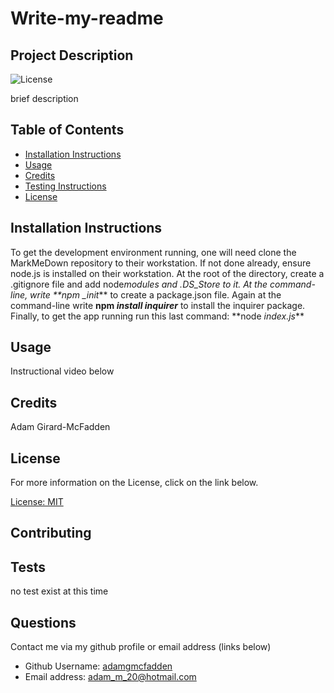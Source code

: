 # Write-my-readme

## Project Description

![License](https://img.shields.io/badge/License-MIT-blue.svg "License Badge")

brief description

## Table of Contents

- [Installation Instructions](#installation)
- [Usage](#usage)
- [Credits](#credits)
- [Testing Instructions](#testing)
- [License](#license)

## Installation Instructions

To get the development environment running, one will need clone the MarkMeDown repository to their workstation. If not done already, ensure node.js is installed on their workstation. At the root of the directory, create a .gitignore file and add node*modules and .DS_Store to it. At the command-line, write \*\*npm \_init*** to create a package.json file. Again at the command-line write **npm _install inquirer_** to install the inquirer package. Finally, to get the app running run this last command: **node _index.js_\*\*

## Usage

Instructional video below

## Credits

Adam Girard-McFadden

## License

For more information on the License, click on the link below.

[License: MIT](https://choosealicense.com/licenses/mit/)

## Contributing

## Tests

no test exist at this time

## Questions

Contact me via my github profile or email address (links below)

- Github Username: [adamgmcfadden](https://github.com/adamgmcfadden)
- Email address: adam_m_20@hotmail.com
